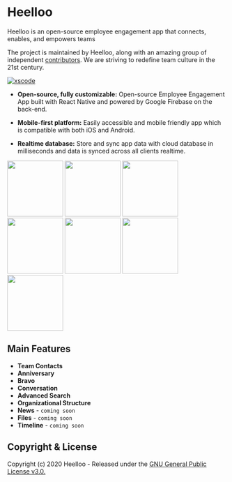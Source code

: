 # Heelloo

Heelloo is an open-source employee engagement app that connects, enables, and empowers teams

The project is maintained by Heelloo, along with an amazing group of independent [contributors](https://github.com/heellooapp/heelloo/graphs/contributors). We are striving to redefine team culture in the 21st century.

[![xscode](https://img.shields.io/badge/Available%20on-xs%3Acode-blue?style=?style=plastic&logo=appveyor&logo=data:image/png;base64,iVBORw0KGgoAAAANSUhEUgAAAEAAAABACAMAAACdt4HsAAAAGXRFWHRTb2Z0d2FyZQBBZG9iZSBJbWFnZVJlYWR5ccllPAAAAAZQTFRF////////VXz1bAAAAAJ0Uk5T/wDltzBKAAAAlUlEQVR42uzXSwqAMAwE0Mn9L+3Ggtgkk35QwcnSJo9S+yGwM9DCooCbgn4YrJ4CIPUcQF7/XSBbx2TEz4sAZ2q1RAECBAiYBlCtvwN+KiYAlG7UDGj59MViT9hOwEqAhYCtAsUZvL6I6W8c2wcbd+LIWSCHSTeSAAECngN4xxIDSK9f4B9t377Wd7H5Nt7/Xz8eAgwAvesLRjYYPuUAAAAASUVORK5CYII=)](https://cp.xscode.com/mendorshikh/heelloo)

* **Open-source, fully customizable:** Open-source Employee Engagement App built with React Native and powered by Google Firebase on the back-end.

* **Mobile-first platform:** Easily accessible and mobile friendly app which is compatible with both iOS and Android.

* **Realtime database:** Store and sync app data with cloud database in milliseconds and data is synced across all clients realtime.

<div>
  <img src="https://heelloo-app.s3.amazonaws.com/Group+206.png" width="128" />

  <img src="https://heelloo-app.s3.amazonaws.com/Group+209.png" width="128" >

  <img src="https://heelloo-app.s3.amazonaws.com/Group+212.png" width="128"> 

  <img src="https://heelloo-app.s3.amazonaws.com/Group+214.png" width="128"> 

  <img src="https://heelloo-app.s3.amazonaws.com/Group+217.png" width="128"> 

  <img src="https://heelloo-app.s3.amazonaws.com/Group+223.png" width="128"> 

  <img src="https://heelloo-app.s3.amazonaws.com/Group+226.png" width="128">
</div>

## **Main Features**

* **Team Contacts**
* **Anniversary**
* **Bravo**
* **Conversation**
* **Advanced Search**
* **Organizational Structure**
* **News** - `coming soon`
* **Files** - `coming soon`
* **Timeline** - `coming soon`

## Copyright & License
Copyright (c) 2020 Heelloo - Released under the [GNU General Public License v3.0.](https://github.com/heellooapp/heelloo/blob/master/LICENSE.md)
